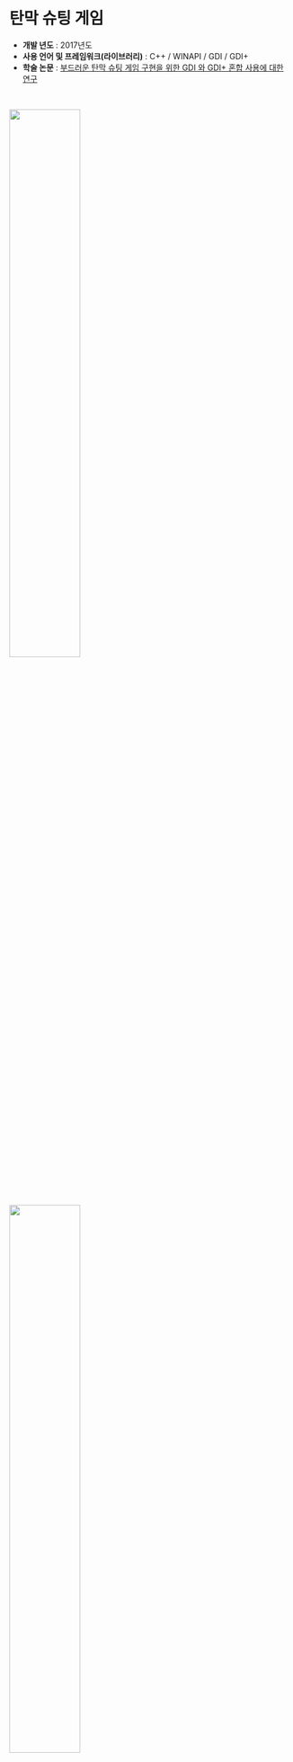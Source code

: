 # 탄막 슈팅 게임

* **개발 년도** : 2017년도<br/>
* **사용 언어 및 프레임워크(라이브러리)** : C++ / WINAPI / GDI / GDI+<br/>
* **학술 논문** : [부드러운 탄막 슈팅 게임 구현을 위한 GDI 와 GDI+ 혼합 사용에 대한 연구](https://www.koreascience.or.kr/article/CFKO201731342441734.pdf)

<br/>

<img src="https://user-images.githubusercontent.com/29402080/160840877-b5d63983-a7ee-49d6-baaf-3cf81e23f486.png" width="50%"></img>
<img src="https://user-images.githubusercontent.com/29402080/160841785-ace6f0a4-fca1-45b6-ad9a-3dab446a3ef4.png" width="50%"></img>
<img src="https://user-images.githubusercontent.com/29402080/160842129-f84484e9-1193-402a-9dd0-21e4ab431913.png" width="50%"></img>
